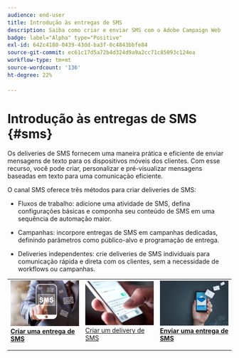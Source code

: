 ```yaml
---
audience: end-user
title: Introdução às entregas de SMS
description: Saiba como criar e enviar SMS com o Adobe Campaign Web
badge: label="Alpha" type="Positive"
exl-id: 642c4180-0439-43dd-ba3f-0c4843bbfe84
source-git-commit: ec61c17d5a72b4d324d9a9a2cc71c85093c124ea
workflow-type: tm+mt
source-wordcount: '136'
ht-degree: 22%

---
```


# Introdução às entregas de SMS {#sms}

Os deliveries de SMS fornecem uma maneira prática e eficiente de enviar mensagens de texto para os dispositivos móveis dos clientes. Com esse recurso, você pode criar, personalizar e pré-visualizar mensagens baseadas em texto para uma comunicação eficiente.

O canal SMS oferece três métodos para criar deliveries de SMS:

* Fluxos de trabalho: adicione uma atividade de SMS, defina configurações básicas e componha seu conteúdo de SMS em uma sequência de automação maior.

* Campanhas: incorpore entregas de SMS em campanhas dedicadas, definindo parâmetros como público-alvo e programação de entrega.

* Deliveries independentes: crie deliveries de SMS individuais para comunicação rápida e direta com os clientes, sem a necessidade de workflows ou campanhas.

<table style="table-layout:fixed"><tr style="border: 0;">
<td>
<a href="create-sms.md">
<img alt="Lead" src="assets/do-not-localize/create_sms.png">
</a>
<div><a href="create-sms.md"><strong>Criar uma entrega de SMS</strong>
</div>
<p>
</td>
<td>
<a href="content-sms.md">
<img alt="Pouco frequente" src="assets/do-not-localize/design_sms.png">
</a>
<div>
<a href="content-sms.md">Criar um delivery de SMS<strong></strong></a>
</div>
<p></td>
<td>
<a href="send-sms.md">
<img alt="Validação" src="assets/do-not-localize/send_sms.png">
</a>
<div>
<a href="send-sms.md"><strong>Enviar uma entrega de SMS</strong></a>
</div>
<p>
</td>
</tr></table>
